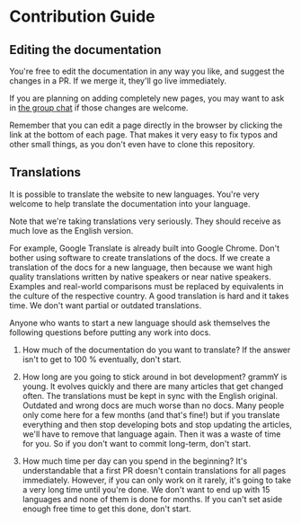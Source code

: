 # Contribution Guide

## Editing the documentation

You're free to edit the documentation in any way you like, and suggest the changes in a PR.
If we merge it, they'll go live immediately.

If you are planning on adding completely new pages, you may want to ask in [the group chat](https://t.me/grammyjs) if those changes are welcome.

Remember that you can edit a page directly in the browser by clicking the link at the bottom of each page.
That makes it very easy to fix typos and other small things, as you don't even have to clone this repository.

## Translations

It is possible to translate the website to new languages.
You're very welcome to help translate the documentation into your language.

Note that we're taking translations very seriously.
They should receive as much love as the English version.

For example, Google Translate is already built into Google Chrome.
Don't bother using software to create translations of the docs.
If we create a translation of the docs for a new language, then because we want high quality translations written by native speakers or near native speakers.
Examples and real-world comparisons must be replaced by equivalents in the culture of the respective country.
A good translation is hard and it takes time. We don't want partial or outdated translations.

Anyone who wants to start a new language should ask themselves the following questions before putting any work into docs.

1. How much of the documentation do you want to translate? If the answer isn't to get to 100 % eventually, don't start.

2. How long are you going to stick around in bot development? grammY is young. It evolves quickly and there are many articles that get changed often. The translations must be kept in sync with the English original. Outdated and wrong docs are much worse than no docs. Many people only come here for a few months (and that's fine!) but if you translate everything and then stop developing bots and stop updating the articles, we'll have to remove that language again. Then it was a waste of time for you. So if you don't want to commit long-term, don't start.

3. How much time per day can you spend in the beginning? It's understandable that a first PR doesn't contain translations for all pages immediately. However, if you can only work on it rarely, it's going to take a very long time until you're done. We don't want to end up with 15 languages and none of them is done for months. If you can't set aside enough free time to get this done, don't start.
